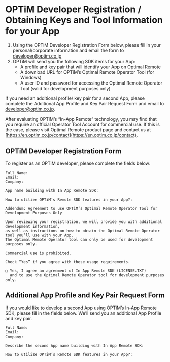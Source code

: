 # OPTiM Developer Registration / Obtaining Keys and Tool Information for your App

 1. Using the OPTiM Developer Registration Form below, please fill in your personal/corporate information and email the form to [developer@optim.co.jp](developer@optim.co.jp)
 2. OPTiM will send you the following SDK items for your App:
     - A profile and key pair that will identify your App on Optimal Remote
     - A download URL for OPTiM’s Optimal Remote Operator Tool (for Windows)
     - A user ID and password for accessing the Optimal Remote Operator Tool (valid for development purposes only)

If you need an additional profile/ key pair for a second App,
please complete the Additional App Profile and Key Pair Request Form
and email to [developer@optim.co.jp](developer@optim.co.jp).

After evaluating OPTiM’s “In-App Remote” technology,
you may find that you require an official Operator Tool Account for commercial use.
If this is the case, please visit Optimal Remote product page
and contact us at [https://en.optim.co.jp/contact](https://en.optim.co.jp/contact).


## OPTiM Developer Registration Form

To register as an OPTiM developer, please complete the fields below: 

```
Full Name:
Email:
Company:

App name building with In App Remote SDK:

How to utilize OPTiM’s Remote SDK features in your App?:

Addendum: Agreement to use OPTiM’s Optimal Remote Operator Tool for Development Purposes Only

Upon reviewing your registration, we will provide you with additional development information,
as well as instructions on how to obtain the Optimal Remote Operator tool you’ll use with your App.
The Optimal Remote Operator tool can only be used for development purposes only. 

Commercial use is prohibited.

Check “Yes” if you agree with these usage requirements. 

□ Yes, I agree an agreement of In App Remote SDK (LICENSE.TXT)
  and to use the Optimal Remote Operator tool for development purposes only.

```

## Additional App Profile and Key Pair Request Form

If you would like to develop a second App using OPTiM’s In-App Remote SDK,
please fill in the fields below. We’ll send you an additional App Profile and key pair.

```
Full Name:
Email:
Company:

Describe the second App name building with In App Remote SDK:

How to utilize OPTiM’s Remote SDK features in your App?:

```
